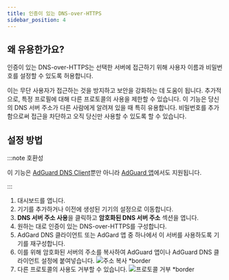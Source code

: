 ```yaml
---
title: 인증이 있는 DNS-over-HTTPS
sidebar_position: 4
---
```


## 왜 유용한가요?

인증이 있는 DNS-over-HTTPS는 선택한 서버에 접근하기 위해 사용자 이름과 비밀번호를 설정할 수 있도록 허용합니다.

이는 무단 사용자가 접근하는 것을 방지하고 보안을 강화하는 데 도움이 됩니다. 추가적으로, 특정 프로필에 대해 다른 프로토콜의 사용을 제한할 수 있습니다. 이 기능은 당신의 DNS 서버 주소가 다른 사람에게 알려져 있을 때 특히 유용합니다. 비밀번호를 추가함으로써 접근을 차단하고 오직 당신만 사용할 수 있도록 할 수 있습니다.

## 설정 방법

:::note 호환성

이 기능은 [AdGuard DNS Client](/dns-client/overview.md)뿐만 아니라 [AdGuard 앱](https://adguard.com/welcome.html)에서도 지원됩니다.

:::

1. 대시보드를 엽니다.
2. 기기를 추가하거나 이전에 생성된 기기의 설정으로 이동합니다.
3. **DNS 서버 주소 사용**을 클릭하고 **암호화된 DNS 서버 주소** 섹션을 엽니다.
4. 원하는 대로 인증이 있는 DNS-over-HTTPS를 구성합니다.
5. AdGard DNS 클라이언트 또는 AdGard 앱 중 하나에서 이 서버를 사용하도록 기기를 재구성합니다.
6. 이를 위해 암호화된 서버의 주소를 복사하여 AdGuard 앱이나 AdGuard DNS 클라이언트 설정에 붙여넣습니다.
    ![주소 복사 \*border](https://cdn.adtidy.org/content/kb/dns/private/new_dns/connect/doh_step6.png)
7. 다른 프로토콜의 사용도 거부할 수 있습니다.
    ![프로토콜 거부 \*border](https://cdn.adtidy.org/content/kb/dns/private/new_dns/connect/deny_protocol.png)
